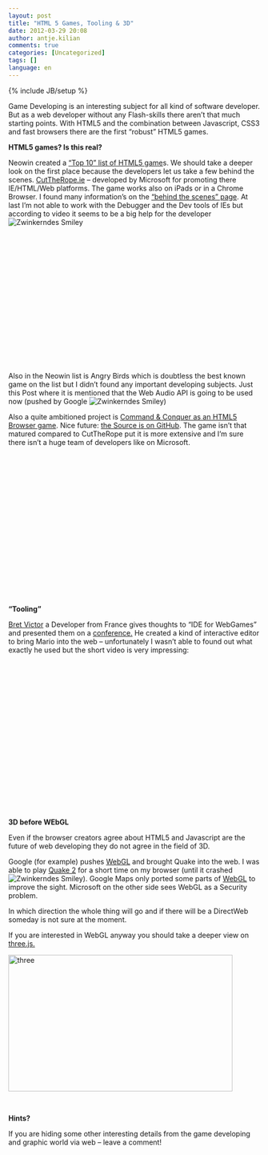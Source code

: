 ```yaml
---
layout: post
title: "HTML 5 Games, Tooling & 3D"
date: 2012-03-29 20:08
author: antje.kilian
comments: true
categories: [Uncategorized]
tags: []
language: en
---
```

{% include JB/setup %}
&nbsp;

<strong> </strong>

Game Developing is an interesting subject for all kind of software developer. But as a web developer without any Flash-skills there aren’t that much starting points. With HTML5 and the combination between Javascript, CSS3 and fast browsers there are the first “robust” HTML5 games.

<strong>HTML5 games? Is this real?</strong>

Neowin created a <a href="http://www.neowin.net/news/top-10-html5-games">“Top 10” list of HTML5 game</a>s. We should take a deeper look on the first place because the developers let us take a few behind the scenes. <a href="http://www.cuttherope.ie/">CutTheRope.ie</a> – developed by Microsoft for promoting there IE/HTML/Web platforms. The game works also on iPads or in a Chrome Browser. I found many information’s on the <a href="http://www.cuttherope.ie/dev/">“behind the scenes” page</a>. At last I’m not able to work with the Debugger and the Dev tools of IEs but according to video it seems to be a big help for the developer <img class="wlEmoticon wlEmoticon-winkingsmile" style="border-style: none;" src="{{BASE_PATH}}/assets/wp-images-en/wlEmoticon-winkingsmile36.png" alt="Zwinkerndes Smiley" />

&nbsp;
<div id="scid:5737277B-5D6D-4f48-ABFC-DD9C333F4C5D:c164a7b5-f2e4-4185-9f36-4545c4995d56" class="wlWriterEditableSmartContent" style="margin: 0px; display: inline; float: none; padding: 0px;">
<div><object width="436" height="245"><param name="movie" value="http://www.youtube.com/v/px_n1pNzEwI?hl=en&amp;hd=1" /><embed type="application/x-shockwave-flash" width="436" height="245" src="http://www.youtube.com/v/px_n1pNzEwI?hl=en&amp;hd=1"></embed></object></div>
</div>
Also in the Neowin list is Angry Birds which is doubtless the best known game on the list but I didn’t found any important developing subjects. Just this Post where it is mentioned that the Web Audio API is going to be used now (pushed by Google <img class="wlEmoticon wlEmoticon-winkingsmile" style="border-style: none;" src="{{BASE_PATH}}/assets/wp-images-en/wlEmoticon-winkingsmile36.png" alt="Zwinkerndes Smiley" />)

Also a quite ambitioned project is <a href="http://www.adityaravishankar.com/projects/games/command-and-conquer/">Command &amp; Conquer as an HTML5 Browser game</a>. Nice future: <a href="https://github.com/adityaravishankar/command-and-conquer/">the Source is on GitHub</a>. The game isn’t that matured compared to CutTheRope put it is more extensive and I’m sure there isn’t a huge team of developers like on Microsoft.

&nbsp;
<div id="scid:5737277B-5D6D-4f48-ABFC-DD9C333F4C5D:19f8f779-5792-4128-8ec5-081a618193bb" class="wlWriterEditableSmartContent" style="margin: 0px; display: inline; float: none; padding: 0px;">
<div><object width="484" height="271"><param name="movie" value="http://www.youtube.com/v/lorDK_gY3CI?hl=en&amp;hd=1" /><embed type="application/x-shockwave-flash" width="484" height="271" src="http://www.youtube.com/v/lorDK_gY3CI?hl=en&amp;hd=1"></embed></object></div>
</div>
<strong>“Tooling”</strong>

<a href="http://www.hteumeuleu.fr/bret-victor-et-le-futur-des-interfaces-de-developpement/">Bret Victor</a> a Developer from France gives thoughts to “IDE for WebGames” and presented them on a <a href="http://vimeo.com/36579366">conference.</a> He created a kind of interactive editor to bring Mario into the web – unfortunately I wasn’t able to found out what exactly he used but the short video is very impressing:

&nbsp;
<div id="scid:5737277B-5D6D-4f48-ABFC-DD9C333F4C5D:27c0665c-4d76-4df5-8e1b-2bf7947540e1" class="wlWriterEditableSmartContent" style="margin: 0px; display: inline; float: none; padding: 0px;">
<div><object width="503" height="282"><param name="movie" value="http://www.youtube.com/v/PlI-gPu3SPI?hl=en&amp;hd=1" /><embed type="application/x-shockwave-flash" width="503" height="282" src="http://www.youtube.com/v/PlI-gPu3SPI?hl=en&amp;hd=1"></embed></object></div>
</div>
<strong>3D before WEbGL</strong>

<strong> </strong>

Even if the browser creators agree about HTML5 and Javascript are the future of web developing they do not agree in the field of 3D.

Google (for example) pushes <a href="http://www.knowyourstack.com/what-is/webgl">WebGL</a> and brought Quake into the web. I was able to play <a href="http://playwebgl.com/games/quake-2-webgl/">Quake 2</a> for a short time on my browser (until it crashed <img class="wlEmoticon wlEmoticon-winkingsmile" style="border-style: none;" src="{{BASE_PATH}}/assets/wp-images-en/wlEmoticon-winkingsmile36.png" alt="Zwinkerndes Smiley" />). Google Maps only ported some parts of <a href="http://www.chromeexperiments.com/detail/mapsgl/">WebGL</a> to improve the sight. Microsoft on the other side sees WebGL as a Security problem.

In which direction the whole thing will go and if there will be a DirectWeb someday is not sure at the moment.

If you are interested in WebGL anyway you should take a deeper view on <a href="http://mrdoob.github.com/three.js/">three.js.</a>

<a href="{{BASE_PATH}}/assets/wp-images-en/three.png"><img style="background-image: none; padding-left: 0px; padding-right: 0px; display: inline; padding-top: 0px; border: 0px;" title="three" src="{{BASE_PATH}}/assets/wp-images-en/three_thumb.png" border="0" alt="three" width="448" height="273" /></a>

&nbsp;

<strong>Hints?</strong>

<strong> </strong>

If you are hiding some other interesting details from the game developing and graphic world via web – leave a comment!
